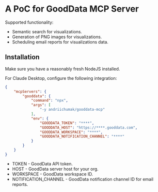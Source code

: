 # A PoC for GoodData MCP Server

Supported functionality:
* Semantic search for visualizations.
* Generation of PNG images for visualizations.
* Scheduling email reports for visualizations data.

## Installation

Make sure you have a reasonably fresh NodeJS installed.

For Claude Desktop, configure the following integration:

```json
{
    "mcpServers": {
        "gooddata": {
            "command": "npx",
            "args": [
                "-y andriichumak/gooddata-mcp"
            ],
            "env": {
                "GOODDATA_TOKEN": "****",
                "GOODDATA_HOST": "https://****.gooddata.com",
                "GOODDATA_WORKSPACE": "****",
                "GOODDATA_NOTIFICATION_CHANNEL": "****"
            }
        }
    }
}
```

* TOKEN - GoodData API token.
* HOST - GoodData server host for your org.
* WORKSPACE - GoodData workspace ID.
* NOTIFICATION_CHANNEL - GoodData notification channel ID for email reports.
